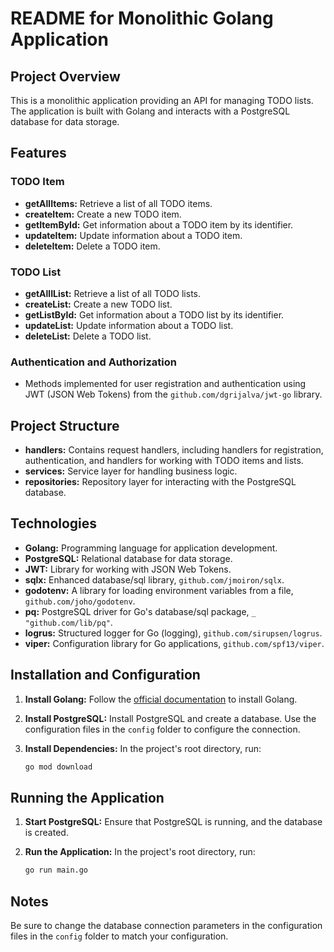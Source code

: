# README for Monolithic Golang Application

## Project Overview

This is a monolithic application providing an API for managing TODO lists. The application is built with Golang and interacts with a PostgreSQL database for data storage.

## Features

### TODO Item
- **getAllItems:** Retrieve a list of all TODO items.
- **createItem:** Create a new TODO item.
- **getItemById:** Get information about a TODO item by its identifier.
- **updateItem:** Update information about a TODO item.
- **deleteItem:** Delete a TODO item.

### TODO List
- **getAllIList:** Retrieve a list of all TODO lists.
- **createList:** Create a new TODO list.
- **getListById:** Get information about a TODO list by its identifier.
- **updateList:** Update information about a TODO list.
- **deleteList:** Delete a TODO list.



### Authentication and Authorization
- Methods implemented for user registration and authentication using JWT (JSON Web Tokens) from the `github.com/dgrijalva/jwt-go` library.

## Project Structure

- **handlers:** Contains request handlers, including handlers for registration, authentication, and handlers for working with TODO items and lists.
- **services:** Service layer for handling business logic.
- **repositories:** Repository layer for interacting with the PostgreSQL database.

## Technologies

- **Golang:** Programming language for application development.
- **PostgreSQL:** Relational database for data storage.
- **JWT:** Library for working with JSON Web Tokens.
- **sqlx:** Enhanced database/sql library, `github.com/jmoiron/sqlx`.
- **godotenv:** A library for loading environment variables from a file, `github.com/joho/godotenv`.
- **pq:** PostgreSQL driver for Go's database/sql package, `_ "github.com/lib/pq"`.
- **logrus:** Structured logger for Go (logging), `github.com/sirupsen/logrus`.
- **viper:** Configuration library for Go applications, `github.com/spf13/viper`.

## Installation and Configuration

1. **Install Golang:**
   Follow the [official documentation](https://golang.org/doc/install) to install Golang.

2. **Install PostgreSQL:**
   Install PostgreSQL and create a database. Use the configuration files in the `config` folder to configure the connection.

3. **Install Dependencies:**
   In the project's root directory, run:
   ```bash
   go mod download
   ```

## Running the Application

1. **Start PostgreSQL:**
   Ensure that PostgreSQL is running, and the database is created.

2. **Run the Application:**
   In the project's root directory, run:
   ```bash
   go run main.go
   ```

## Notes

Be sure to change the database connection parameters in the configuration files in the `config` folder to match your configuration.